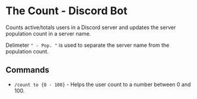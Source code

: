 # The Count - Discord Bot
Counts active/totals users in a Discord server and updates the server population count in a server name.  

Delimeter `" - Pop. "` is used to separate the server name from the population count.

## Commands
* `/count to {0 - 100}` - Helps the user count to a number between 0 and 100.
